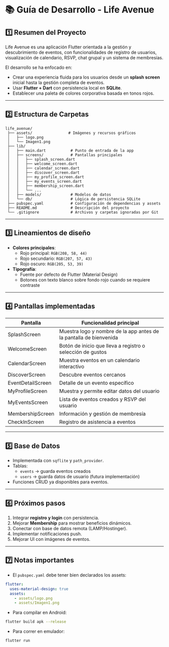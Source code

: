 # 📚 Guía de Desarrollo - Life Avenue

## 1️⃣ Resumen del Proyecto
Life Avenue es una aplicación Flutter orientada a la gestión y descubrimiento de eventos, con funcionalidades de registro de usuarios, visualización de calendario, RSVP, chat grupal y un sistema de membresías.

El desarrollo se ha enfocado en:
- Crear una experiencia fluida para los usuarios desde un **splash screen** inicial hasta la gestión completa de eventos.
- Usar **Flutter + Dart** con persistencia local en **SQLite**.
- Establecer una paleta de colores corporativa basada en tonos rojos.

---

## 2️⃣ Estructura de Carpetas

```
life_avenue/
 ├── assets/                # Imágenes y recursos gráficos
 │   ├── logo.png
 │   └── Imagen1.png
 ├── lib/
 │   ├── main.dart           # Punto de entrada de la app
 │   ├── screens/            # Pantallas principales
 │   │   ├── splash_screen.dart
 │   │   ├── welcome_screen.dart
 │   │   ├── calendar_screen.dart
 │   │   ├── discover_screen.dart
 │   │   ├── my_profile_screen.dart
 │   │   ├── my_events_screen.dart
 │   │   ├── membership_screen.dart
 │   │   └── ...
 │   ├── models/             # Modelos de datos
 │   └── db/                 # Lógica de persistencia SQLite
 ├── pubspec.yaml            # Configuración de dependencias y assets
 ├── README.md               # Descripción del proyecto
 └── .gitignore              # Archivos y carpetas ignoradas por Git
```

---

## 3️⃣ Lineamientos de diseño

- **Colores principales**:
  - Rojo principal: `RGB(208, 58, 44)`
  - Rojo secundario: `RGB(207, 57, 43)`
  - Rojo oscuro: `RGB(205, 53, 39)`
- **Tipografía**:
  - Fuente por defecto de Flutter (Material Design)
  - Botones con texto blanco sobre fondo rojo cuando se requiere contraste

---

## 4️⃣ Pantallas implementadas

| Pantalla              | Funcionalidad principal |
|----------------------|-------------------------|
| SplashScreen         | Muestra logo y nombre de la app antes de la pantalla de bienvenida |
| WelcomeScreen        | Botón de inicio que lleva a registro o selección de gustos |
| CalendarScreen       | Muestra eventos en un calendario interactivo |
| DiscoverScreen       | Descubre eventos cercanos |
| EventDetailScreen    | Detalle de un evento específico |
| MyProfileScreen      | Muestra y permite editar datos del usuario |
| MyEventsScreen       | Lista de eventos creados y RSVP del usuario |
| MembershipScreen     | Información y gestión de membresía |
| CheckInScreen        | Registro de asistencia a eventos |

---

## 5️⃣ Base de Datos
- Implementada con `sqflite` y `path_provider`.
- Tablas:
  - `events` → guarda eventos creados
  - `users` → guarda datos de usuario (futura implementación)
- Funciones CRUD ya disponibles para eventos.

---

## 6️⃣ Próximos pasos
1. Integrar **registro y login** con persistencia.
2. Mejorar **Membership** para mostrar beneficios dinámicos.
3. Conectar con base de datos remota (LAMP/Hostinger).
4. Implementar notificaciones push.
5. Mejorar UI con imágenes de eventos.

---

## 7️⃣ Notas importantes
- El `pubspec.yaml` debe tener bien declarados los assets:
```yaml
flutter:
  uses-material-design: true
  assets:
    - assets/logo.png
    - assets/Imagen1.png
```
- Para compilar en Android:  
```bash
flutter build apk --release
```
- Para correr en emulador:
```bash
flutter run
```

